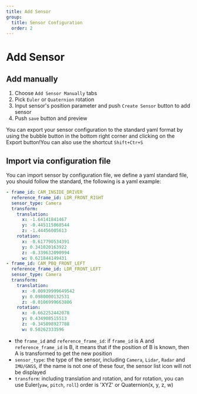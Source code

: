 ```yaml
---
title: Add Sensor
group:
  title: Sensor Configuration
  order: 2
---
```


# Add Sensor

## Add manually

1. Choose `Add Sensor Manually` tabs
2. Pick `Euler` or `Quaternion` rotation
3. Input sensor's position parameter and push `Create Sensor` button to add sensor
4. Push `save` button and preview

You can export your sensor configuration to the standard yaml format by using the bubble button in the bottom right corner and clicking on the Export button!You can also use the shortcut `Shift+Ctr+S`

## Import via configuration file

You can import sensor by configuration file, we define a yaml standard file, you should follow the standard, the following is a yaml example:

```yaml
- frame_id: CAM_INSIDE_DRIVER
  reference_frame_id: LDR_FRONT_RIGHT
  sensor_type: Camera
  transform:
    translation:
      x: -1.64141841467
      y: -0.445115868544
      z: -1.44456005613
    rotation:
      x: -0.617790534391
      y: 0.341020163922
      z: -0.339632090994
      w: 0.621844149431
- frame_id: CAM_PBQ_FRONT_LEFT
  reference_frame_id: LDR_FRONT_LEFT
  sensor_type: Camera
  transform:
    translation:
      x: -0.00939999649542
      y: 0.0980000132531
      z: -0.0106999663806
    rotation:
      x: -0.662252442078
      y: 0.434908515513
      z: -0.345898927788
      w: 0.50262333596
```

- the `frame_id` and `reference_frame_id`: if `frame_id` is A and `reference_frame_id` is B, it means that if the position of B is known, then A is transformed to get the new position
- `sensor_type`: the type of the sensor, including `Camera`, `Lidar`, `Radar` and `IMU/GNSS`, if the name is not one of these four, the sensor list icon will not be displayed
- `transform`: including translation and rotation, and for rotation, you can use Euler(`yaw`, `pitch`, `roll`) order is 'XYZ' or Quaternion(x, y, z, w)
